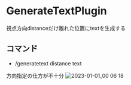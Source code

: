 # GenerateTextPlugin
視点方向distanceだけ離れた位置にtextを生成する

## コマンド
- /generatetext distance text

方向指定の仕方が不十分
![2023-01-01_00 06 18](https://user-images.githubusercontent.com/115648249/210149214-b01a95c2-e82b-4ba7-939e-50b38cce59da.png)

